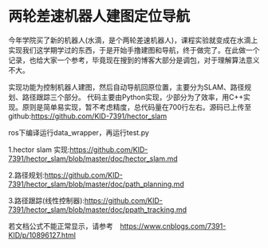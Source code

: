 # 两轮差速机器人建图定位导航

今年学院买了新的机器人(水滴，是个两轮差速机器人)，课程实验就变成在水滴上实现我们这学期学过的东西，于是开始手撸建图和导航，终于做完了。在此做一个记录，也给大家一个参考，毕竟现在搜到的博客大部分是调包，对于理解算法意义不大。

实现功能为控制机器人建图，然后自动导航回原位置，主要分为SLAM、路径规划、路径跟踪三个部分。
代码主要由Python实现，少部分为了效率，用C++实现。原则是简单易实现，暂不考虑精度，总代码量在700行左右。源码已上传至github:https://github.com/KID-7391/hector_slam

ros下编译运行data_wrapper，再运行test.py

1.hector slam 实现:https://github.com/KID-7391/hector_slam/blob/master/doc/hector_slam.md

2.路径规划:https://github.com/KID-7391/hector_slam/blob/master/doc/path_planning.md

3.路径跟踪(线性控制器):https://github.com/KID-7391/hector_slam/blob/master/doc/ppath_tracking.md

若文档公式不能正常显示，请参考　https://www.cnblogs.com/7391-KID/p/10896127.html
